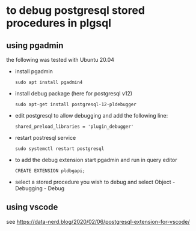 
# to debug postgresql stored procedures in plgsql


## using pgadmin

the following was tested with Ubuntu 20.04

- install pgadmin

      sudo apt install pgadmin4

- install debug package (here for postgresql v12)

      sudo apt-get install postgresql-12-pldebugger

- edit postgresql to allow debugging and add the following line:

      shared_preload_libraries = 'plugin_debugger'


- restart postresql service

      sudo systemctl restart postgresql

- to add the debug extension start pgadmin and run in query editor 

      CREATE EXTENSION pldbgapi;

- select a stored procedure you wish to debug and select Object - Debugging - Debug

## using vscode

see <https://data-nerd.blog/2020/02/06/postgresql-extension-for-vscode/>
